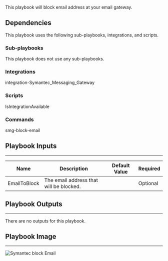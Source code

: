 This playbook will block email address at your email gateway.

## Dependencies
This playbook uses the following sub-playbooks, integrations, and scripts.

### Sub-playbooks
This playbook does not use any sub-playbooks.

### Integrations
integration-Symantec_Messaging_Gateway

### Scripts
IsIntegrationAvailable

### Commands
smg-block-email

## Playbook Inputs
---

| **Name** | **Description** | **Default Value** | **Required** |
| --- | --- | --- | --- |
| EmailToBlock | The email address that will be blocked. |  | Optional |

## Playbook Outputs
---
There are no outputs for this playbook.

## Playbook Image
---
![Symantec block Email](https://raw.githubusercontent.com/cvescan/cvescan/d7d8d7fc1ddeb0e52e003fc29ec192373d889620/Packs/Symantec_Messaging_Gateway/docs_files/Symantec_block_Email.png)
